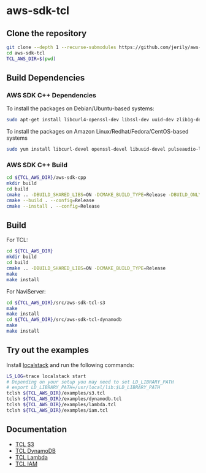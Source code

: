 # aws-sdk-tcl

## Clone the repository
```bash
git clone --depth 1 --recurse-submodules https://github.com/jerily/aws-sdk-tcl.git
cd aws-sdk-tcl
TCL_AWS_DIR=$(pwd)
```

## Build Dependencies

### AWS SDK C++ Dependencies

To install the packages on Debian/Ubuntu-based systems:
```bash
sudo apt-get install libcurl4-openssl-dev libssl-dev uuid-dev zlib1g-dev libpulse-dev
```

To install the packages on Amazon Linux/Redhat/Fedora/CentOS-based systems
```bash
sudo yum install libcurl-devel openssl-devel libuuid-devel pulseaudio-libs-devel
```

### AWS SDK C++ Build
```bash
cd ${TCL_AWS_DIR}/aws-sdk-cpp
mkdir build
cd build
cmake .. -DBUILD_SHARED_LIBS=ON -DCMAKE_BUILD_TYPE=Release -DBUILD_ONLY="s3;dynamodb;lambda;sqs;iam;transfer;sts"
cmake --build . --config=Release
cmake --install . --config=Release
```

## Build
For TCL:
```bash
cd ${TCL_AWS_DIR}
mkdir build
cd build
cmake .. -DBUILD_SHARED_LIBS=ON -DCMAKE_BUILD_TYPE=Release
make
make install
```

For NaviServer:
```bash
cd ${TCL_AWS_DIR}/src/aws-sdk-tcl-s3
make
make install
cd ${TCL_AWS_DIR}/src/aws-sdk-tcl-dynamodb
make
make install
```

## Try out the examples
Install [localstack](https://docs.localstack.cloud/getting-started/installation/) and run the following commands:

```bash
LS_LOG=trace localstack start
# Depending on your setup you may need to set LD_LIBRARY_PATH
# export LD_LIBRARY_PATH=/usr/local/lib:$LD_LIBRARY_PATH
tclsh ${TCL_AWS_DIR}/examples/s3.tcl
tclsh ${TCL_AWS_DIR}/examples/dynamodb.tcl
tclsh ${TCL_AWS_DIR}/examples/lambda.tcl
tclsh ${TCL_AWS_DIR}/examples/iam.tcl
```

## Documentation

* [TCL S3](./src/aws-sdk-tcl-s3/)
* [TCL DynamoDB](./src/aws-sdk-tcl-dynamodb/)
* [TCL Lambda](./src/aws-sdk-tcl-lambda/)
* [TCL IAM](./src/aws-sdk-tcl-iam/)
